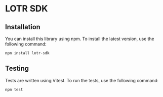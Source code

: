 # LOTR SDK

## Installation

You can install this library using npm. To install the latest version, use the following command:

```bash
npm install lotr-sdk
```

## Testing

Tests are written using Vitest.
To run the tests, use the following command:

```bash
npm test
```
